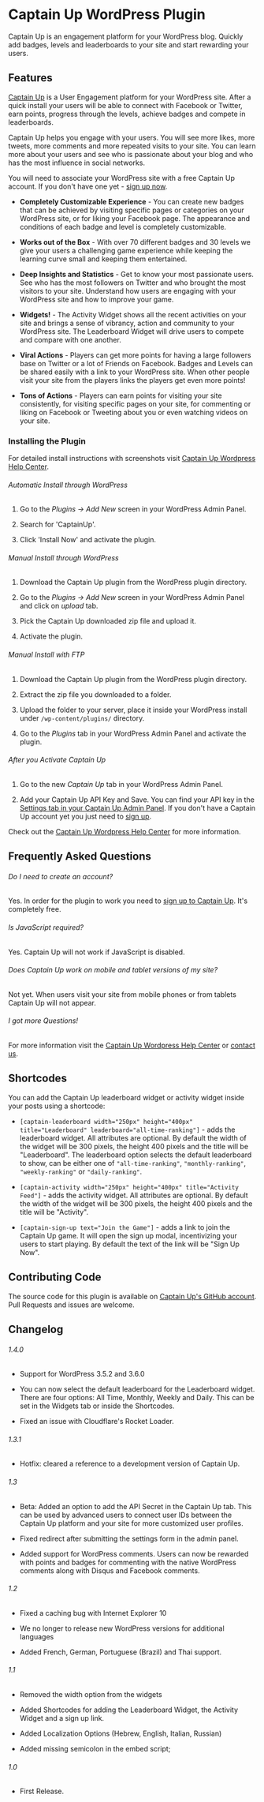 # Captain Up WordPress Plugin

Captain Up is an engagement platform for your WordPress blog. Quickly add badges, levels and leaderboards to your site and start rewarding your users.

## Features

[Captain Up](http://captainup.com/) is a User Engagement platform for your WordPress site. After a quick install your users will be able to connect with Facebook or Twitter, earn points, progress through the levels, achieve badges and compete in leaderboards.

Captain Up helps you engage with your users. You will see more likes, more tweets, more comments and more repeated visits to your site. You can learn more about your users and see who is passionate about your blog and who has the most influence in social networks.

You will need to associate your WordPress site with a free Captain Up account. If you don't have one yet - [sign up now](http://captainup.com/).

- **Completely Customizable Experience** - You can create new badges that can be achieved by visiting specific pages or categories on your WordPress site, or for liking your Facebook page. The appearance and conditions of each badge and level is completely customizable.

- **Works out of the Box** - With over 70 different badges and 30 levels we give your users a challenging game experience while keeping the learning curve small and keeping them entertained.

- **Deep Insights and Statistics** - Get to know your most passionate users. See who has the most followers on Twitter and who brought the most visitors to your site. Understand how users are engaging with your WordPress site and how to improve your game.

- **Widgets!** - The Activity Widget shows all the recent activities on your site and brings a sense of vibrancy, action and community to your WordPress site. The Leaderboard Widget will drive users to compete and compare with one another.

- **Viral Actions** - Players can get more points for having a large followers base on Twitter or a lot of Friends on Facebook. Badges and Levels can be shared easily with a link to your WordPress site. When other people visit your site from the players links the players get even more points!

- **Tons of Actions** - Players can earn points for visiting your site consistently, for visiting specific pages on your site, for commenting or liking on Facebook or Tweeting about you or even watching videos on your site.


### Installing the Plugin

For detailed install instructions with screenshots visit [Captain Up Wordpress Help Center](http://captainup.com/help/wordpress).

###### Automatic Install through WordPress

1. Go to the _Plugins -> Add New_ screen in your WordPress Admin Panel.

2. Search for 'CaptainUp'.

3. Click 'Install Now' and activate the plugin.

###### Manual Install through WordPress

1. Download the Captain Up plugin from the WordPress plugin directory.

2. Go to the _Plugins -> Add New_ screen in your WordPress Admin Panel and click on _upload_ tab.

3. Pick the Captain Up downloaded zip file and upload it.

4. Activate the plugin.

###### Manual Install with FTP

1. Download the Captain Up plugin from the WordPress plugin directory.

2. Extract the zip file you downloaded to a folder.

3. Upload the folder to your server, place it inside your WordPress install under `/wp-content/plugins/` directory.

4. Go to the _Plugins_ tab in your WordPress Admin Panel and activate the plugin.

###### After you Activate Captain Up

1. Go to the new _Captain Up_ tab in your WordPress Admin Panel.

2. Add your Captain Up API Key and Save. You can find your API key in the [Settings tab in your Captain Up Admin Panel](http://captainup.com/manage#settings). If you don't have a Captain Up account yet you just need to [sign up](http://captainup.com/).

Check out the [Captain Up Wordpress Help Center](http://captainup.com/help/wordpress) for more information.

## Frequently Asked Questions

###### Do I need to create an account?
Yes. In order for the plugin to work you need to [sign up to Captain Up](http://captainup.com/). It's completely free.

###### Is JavaScript required?
Yes. Captain Up will not work if JavaScript is disabled.

###### Does Captain Up work on mobile and tablet versions of my site?
Not yet. When users visit your site from mobile phones or from tablets Captain Up will not appear.

###### I got more Questions!

For more information visit the [Captain Up Wordpress Help Center](http://captainup.com/help/wordpress) or [contact us](mailto:team@captainup.com).

## Shortcodes

You can add the Captain Up leaderboard widget or activity widget inside your posts using a shortcode:

* `[captain-leaderboard width="250px" height="400px" title="Leaderboard" leaderboard="all-time-ranking"]` - adds the leaderboard widget. All attributes are optional. By default the width of the widget will be 300 pixels, the height 400 pixels and the title will be "Leaderboard". The leaderboard option selects the default leaderboard to show, can be either one of `"all-time-ranking"`, `"monthly-ranking"`, `"weekly-ranking"` or `"daily-ranking"`.

* `[captain-activity width="250px" height="400px" title="Activity Feed"]` - adds the activity widget. All attributes are optional. By default the width of the widget will be 300 pixels, the height 400 pixels and the title will be "Activity".

* `[captain-sign-up text="Join the Game"]` - adds a link to join the Captain Up game. It will open the sign up modal, incentivizing your users to start playing. By default the text of the link will be "Sign Up Now".

## Contributing Code

The source code for this plugin is available on [Captain Up's GitHub account](https://github.com/CaptainUp/wordpress-captainup). Pull Requests and issues are welcome.

## Changelog

###### 1.4.0

* Support for WordPress 3.5.2 and 3.6.0

* You can now select the default leaderboard for the Leaderboard widget. There are four options: All Time, Monthly, Weekly and Daily. This can be set in the Widgets tab or inside the Shortcodes.

* Fixed an issue with Cloudflare's Rocket Loader.

###### 1.3.1

* Hotfix: cleared a reference to a development version of Captain Up.

###### 1.3

* Beta: Added an option to add the API Secret in the Captain Up tab. This can be used by advanced users to connect user IDs between the Captain Up platform and your site for more customized user profiles.

* Fixed redirect after submitting the settings form in the admin panel.

* Added support for WordPress comments. Users can now be rewarded with points and badges for commenting with the native WordPress comments along with Disqus and Facebook comments.

###### 1.2

* Fixed a caching bug with Internet Explorer 10

* We no longer to release new WordPress versions for additional languages

* Added French, German, Portuguese (Brazil) and Thai support.

###### 1.1

* Removed the width option from the widgets

* Added Shortcodes for adding the Leaderboard Widget, the Activity Widget and a sign up link.

* Added Localization Options (Hebrew, English, Italian, Russian)

* Added missing semicolon in the embed script;

###### 1.0
* First Release.